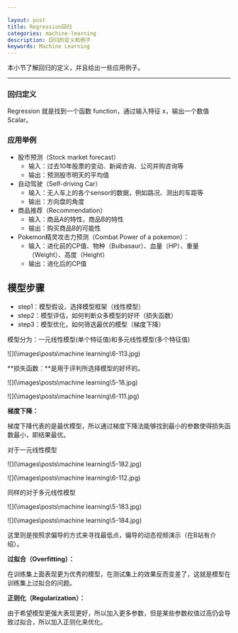 ```yaml
---

layout: post
title: Regression回归
categories: machine-learning
description: 回归的定义和例子
keywords: Machine Learning
---
```


本小节了解回归的定义，并且给出一些应用例子。

---

### 回归定义

Regression 就是找到一个函数 function，通过输入特征 x，输出一个数值 Scalar。

### 应用举例

- 股市预测（Stock market forecast）
  - 输入：过去10年股票的变动、新闻咨询、公司并购咨询等
  - 输出：预测股市明天的平均值
- 自动驾驶（Self-driving Car）
  - 输入：无人车上的各个sensor的数据，例如路况、测出的车距等
  - 输出：方向盘的角度
- 商品推荐（Recommendation）
  - 输入：商品A的特性，商品B的特性
  - 输出：购买商品B的可能性
- Pokemon精灵攻击力预测（Combat Power of a pokemon）：
  - 输入：进化前的CP值、物种（Bulbasaur）、血量（HP）、重量（Weight）、高度（Height）
  - 输出：进化后的CP值

## 模型步骤

- step1：模型假设，选择模型框架（线性模型）
- step2：模型评估，如何判断众多模型的好坏（损失函数）
- step3：模型优化，如何筛选最优的模型（梯度下降）

模型分为：一元线性模型(单个特征值)和多元线性模型(多个特征值)

![](\images\posts\machine learning\6-113.jpg)



**损失函数：**是用于评判所选择模型的好坏的。

![](\images\posts\machine learning\5-18.jpg)

![](\images\posts\machine learning\6-111.jpg)



**梯度下降：**

梯度下降代表的是最优模型，所以通过梯度下降法能够找到最小的参数使得损失函数最小，即结果最优。

对于一元线性模型

![](\images\posts\machine learning\5-182.jpg)

![](\images\posts\machine learning\6-112.jpg)



同样的对于多元线性模型

![](\images\posts\machine learning\5-183.jpg)

![](\images\posts\machine learning\5-184.jpg)

这里则是按照求偏导的方式来寻找最低点，偏导的动态视频演示（在B站有介绍）。



**过拟合（Overfitting）：**

在训练集上面表现更为优秀的模型，在测试集上的效果反而变差了，这就是模型在训练集上过拟合的问题。

**正则化（Regularization）：**

由于希望模型更强大表现更好，所以加入更多参数，但是某些参数权值过高仍会导致过拟合，所以加入正则化来优化。



